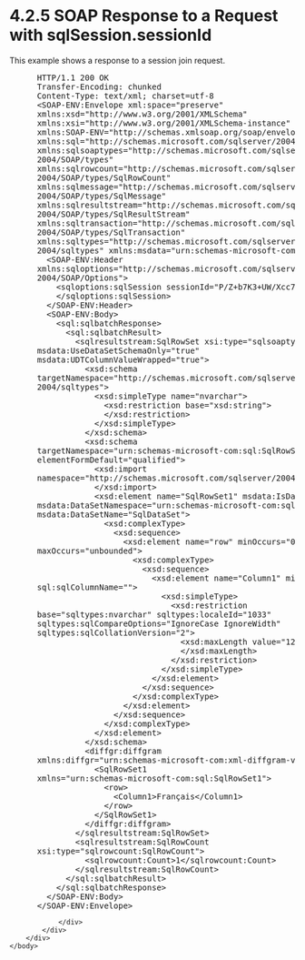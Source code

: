 <html dir="LTR" xmlns:mshelp="http://msdn.microsoft.com/mshelp" xmlns:ddue="http://ddue.schemas.microsoft.com/authoring/2003/5" xmlns:xlink="http://www.w3.org/1999/xlink" xmlns:tool="http://www.microsoft.com/tooltip">
    <head>
        <meta http-equiv="Content-Type" content="text/html; CHARSET=utf-8"></meta>
        <meta name="save" content="history"></meta>
        <title>4.2.5 SOAP Response to a Request with sqlSession.sessionId</title>
        <xml>
            <mshelp:toctitle title="4.2.5 SOAP Response to a Request with sqlSession.sessionId"></mshelp:toctitle>
            <mshelp:rltitle title="[MS-SSNWS]: SOAP Response to a Request with sqlSession.sessionId"></mshelp:rltitle>
            <mshelp:keyword index="A" term="68582ef9-df28-4671-83c7-4cba2cabb0a5"></mshelp:keyword>
            <mshelp:attr name="DCSext.ContentType" value="open specification"></mshelp:attr>
            <mshelp:attr name="AssetID" value="68582ef9-df28-4671-83c7-4cba2cabb0a5"></mshelp:attr>
            <mshelp:attr name="TopicType" value="kbRef"></mshelp:attr>
            <mshelp:attr name="DCSext.Title" value="[MS-SSNWS]: SOAP Response to a Request with sqlSession.sessionId" />
        </xml>
    </head>
    <body>
        <div id="header">
            <h1 class="heading">4.2.5 SOAP Response to a Request with sqlSession.sessionId</h1>
        </div>
        <div id="mainSection">
            <div id="mainBody">
                <div id="allHistory" class="saveHistory"></div>
                <div id="sectionSection0" class="section" name="collapseableSection">
                    

<p>This example shows a response to a session join request.</p>

<dl>
<dd>
<div><pre> HTTP/1.1 200 OK
 Transfer-Encoding: chunked
 Content-Type: text/xml; charset=utf-8
 &lt;SOAP-ENV:Envelope xml:space=&quot;preserve&quot; 
 xmlns:xsd=&quot;http://www.w3.org/2001/XMLSchema&quot; 
 xmlns:xsi=&quot;http://www.w3.org/2001/XMLSchema-instance&quot; 
 xmlns:SOAP-ENV=&quot;http://schemas.xmlsoap.org/soap/envelope/&quot; 
 xmlns:sql=&quot;http://schemas.microsoft.com/sqlserver/2004/SOAP&quot; 
 xmlns:sqlsoaptypes=&quot;http://schemas.microsoft.com/sqlserver/
 2004/SOAP/types&quot; 
 xmlns:sqlrowcount=&quot;http://schemas.microsoft.com/sqlserver/
 2004/SOAP/types/SqlRowCount&quot; 
 xmlns:sqlmessage=&quot;http://schemas.microsoft.com/sqlserver/
 2004/SOAP/types/SqlMessage&quot; 
 xmlns:sqlresultstream=&quot;http://schemas.microsoft.com/sqlserver/
 2004/SOAP/types/SqlResultStream&quot; 
 xmlns:sqltransaction=&quot;http://schemas.microsoft.com/sqlserver/
 2004/SOAP/types/SqlTransaction&quot; 
 xmlns:sqltypes=&quot;http://schemas.microsoft.com/sqlserver/
 2004/sqltypes&quot; xmlns:msdata=&quot;urn:schemas-microsoft-com:xml-msdata&quot;&gt;
   &lt;SOAP-ENV:Header 
 xmlns:sqloptions=&quot;http://schemas.microsoft.com/sqlserver/
 2004/SOAP/Options&quot;&gt;
     &lt;sqloptions:sqlSession sessionId=&quot;P/Z+b7K3+UW/Xcc7ync2Yg==&quot;&gt;
     &lt;/sqloptions:sqlSession&gt;
   &lt;/SOAP-ENV:Header&gt;
   &lt;SOAP-ENV:Body&gt;
     &lt;sql:sqlbatchResponse&gt;
       &lt;sql:sqlbatchResult&gt;
         &lt;sqlresultstream:SqlRowSet xsi:type=&quot;sqlsoaptypes:SqlRowSet&quot; 
 msdata:UseDataSetSchemaOnly=&quot;true&quot; 
 msdata:UDTColumnValueWrapped=&quot;true&quot;&gt;
           &lt;xsd:schema 
 targetNamespace=&quot;http://schemas.microsoft.com/sqlserver/
 2004/sqltypes&quot;&gt;
             &lt;xsd:simpleType name=&quot;nvarchar&quot;&gt;
               &lt;xsd:restriction base=&quot;xsd:string&quot;&gt;
               &lt;/xsd:restriction&gt;
             &lt;/xsd:simpleType&gt;
           &lt;/xsd:schema&gt;
           &lt;xsd:schema 
 targetNamespace=&quot;urn:schemas-microsoft-com:sql:SqlRowSet1&quot; 
 elementFormDefault=&quot;qualified&quot;&gt;
             &lt;xsd:import 
 namespace=&quot;http://schemas.microsoft.com/sqlserver/2004/sqltypes&quot;&gt;
             &lt;/xsd:import&gt;
             &lt;xsd:element name=&quot;SqlRowSet1&quot; msdata:IsDataSet=&quot;true&quot; 
 msdata:DataSetNamespace=&quot;urn:schemas-microsoft-com:sql:SqlDataSet&quot; 
 msdata:DataSetName=&quot;SqlDataSet&quot;&gt;
               &lt;xsd:complexType&gt;
                 &lt;xsd:sequence&gt;
                   &lt;xsd:element name=&quot;row&quot; minOccurs=&quot;0&quot; 
 maxOccurs=&quot;unbounded&quot;&gt;
                     &lt;xsd:complexType&gt;
                       &lt;xsd:sequence&gt;
                         &lt;xsd:element name=&quot;Column1&quot; minOccurs=&quot;0&quot; 
 sql:sqlColumnName=&quot;&quot;&gt;
                           &lt;xsd:simpleType&gt;
                             &lt;xsd:restriction 
 base=&quot;sqltypes:nvarchar&quot; sqltypes:localeId=&quot;1033&quot; 
 sqltypes:sqlCompareOptions=&quot;IgnoreCase IgnoreWidth&quot; 
 sqltypes:sqlCollationVersion=&quot;2&quot;&gt;
                               &lt;xsd:maxLength value=&quot;128&quot;&gt;
                               &lt;/xsd:maxLength&gt;
                             &lt;/xsd:restriction&gt;
                           &lt;/xsd:simpleType&gt;
                         &lt;/xsd:element&gt;
                       &lt;/xsd:sequence&gt;
                     &lt;/xsd:complexType&gt;
                   &lt;/xsd:element&gt;
                 &lt;/xsd:sequence&gt;
               &lt;/xsd:complexType&gt;
             &lt;/xsd:element&gt;
           &lt;/xsd:schema&gt;
           &lt;diffgr:diffgram 
 xmlns:diffgr=&quot;urn:schemas-microsoft-com:xml-diffgram-v1&quot;&gt;
             &lt;SqlRowSet1 
 xmlns=&quot;urn:schemas-microsoft-com:sql:SqlRowSet1&quot;&gt;
               &lt;row&gt;
                 &lt;Column1&gt;Français&lt;/Column1&gt;
               &lt;/row&gt;
             &lt;/SqlRowSet1&gt;
           &lt;/diffgr:diffgram&gt;
         &lt;/sqlresultstream:SqlRowSet&gt;
         &lt;sqlresultstream:SqlRowCount 
 xsi:type=&quot;sqlrowcount:SqlRowCount&quot;&gt;
           &lt;sqlrowcount:Count&gt;1&lt;/sqlrowcount:Count&gt;
         &lt;/sqlresultstream:SqlRowCount&gt;
       &lt;/sql:sqlbatchResult&gt;
     &lt;/sql:sqlbatchResponse&gt;
   &lt;/SOAP-ENV:Body&gt;
 &lt;/SOAP-ENV:Envelope&gt;
</pre></div>
</dd></dl>


                </div>
            </div>
        </div>
    </body>
</html>